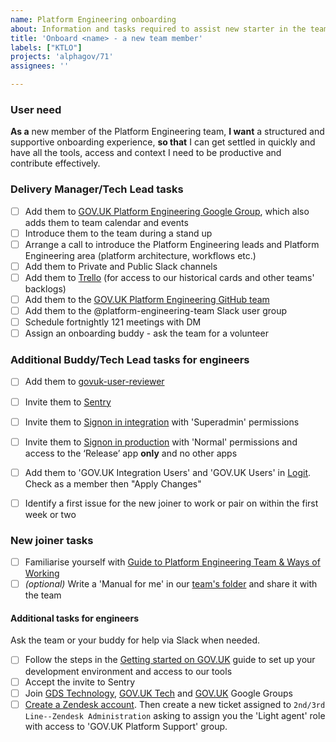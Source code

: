 ```yaml
---
name: Platform Engineering onboarding
about: Information and tasks required to assist new starter in the team
title: 'Onboard <name> - a new team member'
labels: ["KTLO"]
projects: 'alphagov/71'
assignees: ''

---
```


### User need

**As a** new member of the Platform Engineering team,
**I want** a structured and supportive onboarding experience,
**so that** I can get settled in quickly and have all the tools, access and context I need to be productive and contribute effectively.

### Delivery Manager/Tech Lead tasks

- [ ] Add them to [GOV.UK Platform Engineering Google Group](https://groups.google.com/a/digital.cabinet-office.gov.uk/g/govuk-platform-engineering/members), which also adds them to team calendar and events
- [ ] Introduce them to the team during a stand up
- [ ] Arrange a call to introduce the Platform Engineering leads and Platform Engineering area (platform architecture, workflows etc.)
- [ ] Add them to Private and Public Slack channels
- [ ] Add them to [Trello](https://trello.com/w/gds_govuk/members) (for access to our historical cards and other teams' backlogs)
- [ ] Add them to the [GOV.UK Platform Engineering GitHub team](https://github.com/orgs/alphagov/teams/gov-uk-platform-engineering)
- [ ] Add them to the @platform-engineering-team Slack user group
- [ ] Schedule fortnightly 121 meetings with DM
- [ ] Assign an onboarding buddy - ask the team for a volunteer

### Additional Buddy/Tech Lead tasks for engineers

- [ ] Add them to [govuk-user-reviewer](https://github.com/alphagov/govuk-user-reviewer?tab=readme-ov-file#adding-users)
- [ ] Invite them to [Sentry](https://govuk.sentry.io/settings/members/)
- [ ] Invite them to [Signon in integration](https://signon.integration.publishing.service.gov.uk/users/invitation/new) with 'Superadmin' permissions
- [ ] Invite them to [Signon in production](https://signon.publishing.service.gov.uk/users/invitation/new) with 'Normal' permissions and access to the ‘Release’ app **only** and no other apps
- [ ] Add them to 'GOV.UK Integration Users' and 'GOV.UK Users' in [Logit](https://dashboard.logit.io/a/1c6b2316-16e2-4ca5-a3df-ff18631b0e74/settings/teams). Check as a member then "Apply Changes"
- [ ] Identify a first issue for the new joiner to work or pair on within the first week or two


### New joiner tasks

- [ ] Familiarise yourself with [Guide to Platform Engineering Team & Ways of Working](https://docs.google.com/document/d/1IJ5jFOojl_1hNcTZUxse2JwIkA6gtJJyZ1QwToyy_VE/edit?tab=t.0#heading=h.614wri5x7vxr)
- [ ] _(optional)_ Write a 'Manual for me' in our [team's folder](https://drive.google.com/drive/folders/11FFOwenbMyW5N0jlQZXQBlAe3tdq1djo) and share it with the team

#### Additional tasks for engineers

Ask the team or your buddy for help via Slack when needed.

- [ ] Follow the steps in the [Getting started on GOV.UK](https://docs.publishing.service.gov.uk/manual/get-started.html) guide to set up your development environment and access to our tools
- [ ] Accept the invite to Sentry
- [ ] Join [GDS Technology](https://groups.google.com/a/digital.cabinet-office.gov.uk/g/gds-technology-members), [GOV.UK Tech](https://groups.google.com/a/digital.cabinet-office.gov.uk/g/govuk-tech-members) and [GOV.UK](https://groups.google.com/a/digital.cabinet-office.gov.uk/g/govuk-members) Google Groups
- [ ] [Create a Zendesk account](https://govuk.zendesk.com/auth/v2/login/registration?auth_origin=3194076%2Cfalse%2Ctrue&amp;brand_id=3194076&amp;return_to=https%3A%2F%2Fgovuk.zendesk.com%2Fhc%2Fen-us&amp;theme=hc). Then create a new ticket assigned to `2nd/3rd Line--Zendesk Administration` asking to assign you the 'Light agent' role with access to 'GOV.UK Platform Support' group.
